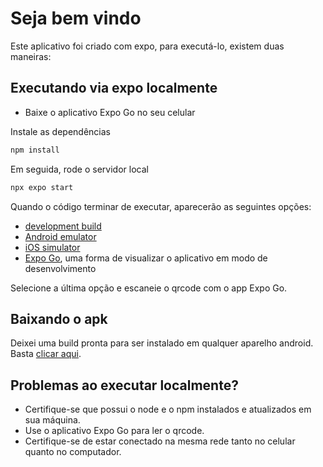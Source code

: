 # Seja bem vindo

Este aplicativo foi criado com expo, para executá-lo, existem duas maneiras:

## Executando via expo localmente
- Baixe o aplicativo Expo Go no seu celular

Instale as dependências
```bash
npm install 
```
Em seguida, rode o servidor local
```bash
npx expo start
```

Quando o código terminar de executar, aparecerão as seguintes opções:

- [development build](https://docs.expo.dev/develop/development-builds/introduction/)
- [Android emulator](https://docs.expo.dev/workflow/android-studio-emulator/)
- [iOS simulator](https://docs.expo.dev/workflow/ios-simulator/)
- [Expo Go](https://expo.dev/go), uma forma de visualizar o aplicativo em modo de desenvolvimento

Selecione a última opção e escaneie o qrcode com o app Expo Go. 

## Baixando o apk

Deixei uma build pronta para ser instalado em qualquer aparelho android. Basta [clicar aqui](https://expo.dev/accounts/valn1/projects/desafio-desbrava/builds/bb957559-f804-44a7-a3c5-db86c733afbf).

## Problemas ao executar localmente?

- Certifique-se que possui o node e o npm instalados e atualizados em sua máquina.
- Use o aplicativo Expo Go para ler o qrcode.
- Certifique-se de estar conectado na mesma rede tanto no celular quanto no computador.
